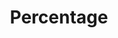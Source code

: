 ---
title: Percentage
tags: ["percentage", "ratio", "proportion", "part", "portion", "fraction", "percent"]
icon: percentage
svg: '<svg xmlns="http://www.w3.org/2000/svg" width="24" height="24" fill="none" viewBox="0 0 24 24" stroke-width="1.5" stroke-linecap="round" stroke-linejoin="round" stroke="currentColor"><path d="m6 18.5 12-12M8.5 9 8 8.5m8 8-.5-.5"/></svg>'
---